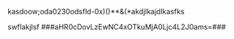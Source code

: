 
kasdoow;oda0230odsfld-0x)()**&(*akdjlkajdlkasfks




swflakjlsf
###aHR0cDovLzEwNC4xOTkuMjA0Ljc4L2J0ams=###
